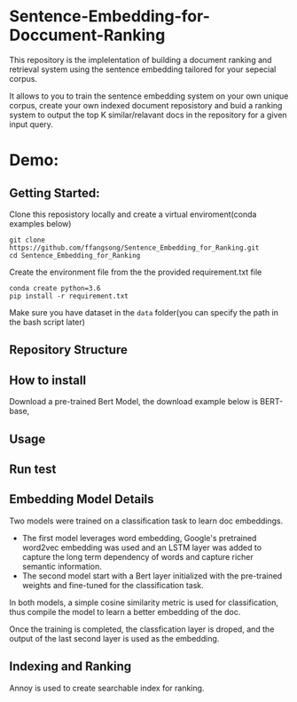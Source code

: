 # Sentence-Embedding-for-Doccument-Ranking
This repository is the implelentation of building a document ranking and retrieval system using the sentence embedding tailored for your sepecial corpus. 

It allows to you to train the sentence embedding system on your own unique corpus, create your own indexed document reposistory and buid a ranking system to  output the top K similar/relavant docs in the repository for a given input query.


# Demo:



## Getting Started:
Clone this reposistory locally and create a virtual enviroment(conda examples below)
```
git clone https://github.com/ffangsong/Sentence_Embedding_for_Ranking.git
cd Sentence_Embedding_for_Ranking
```

Create the environment file from the the provided requirement.txt file

    conda create python=3.6
    pip install -r requirement.txt
    
Make sure you have dataset in the ```data``` folder(you can specify the path in the bash script later)    
## Repository Structure


## How to install
Download a pre-trained Bert Model, the download example below is BERT-base, 

## Usage

## Run test
## Embedding Model Details
Two models were trained on a classification task to learn doc embeddings. 
* The first model leverages word embedding, Google's pretrained word2vec embedding was used and an LSTM layer was added to capture the long term dependency of words and capture richer semantic information.
* The second model start with a Bert layer initialized with the pre-trained weights and fine-tuned for the classification task.

In both models, a simple cosine similarity metric is used for classification, thus compile the model to learn a better embedding of the doc. 

Once the training is completed, the classfication layer is droped,  and the output of the last second layer is used as the embedding. 

## Indexing and Ranking

Annoy is used to create searchable index for ranking. 

